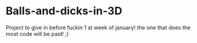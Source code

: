 # Balls-and-dicks-in-3D
Project to give in before fuckin 1 st week of january! the one that does the most code will be paid! ;) 
